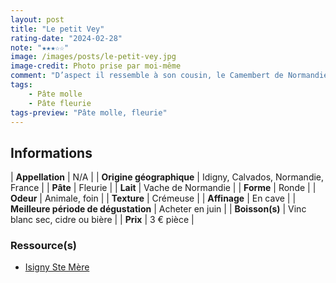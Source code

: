 ```yaml
---
layout: post
title: "Le petit Vey"
rating-date: "2024-02-28"
note: "★★★☆☆"
image: /images/posts/le-petit-vey.jpg
image-credit: Photo prise par moi-même
comment: "D’aspect il ressemble à son cousin, le Camembert de Normandie mais il reste cependant plus doux et surtout moins haut. Son odeur dégage des senteurs animales, d’étable et de foin. Sur le palais, on perçoit un goût lactique et crémeux. Il me fait penser à un fromage de brebis d’aspect en bouche mais on reconnaît bien le goût du lait vache. Belle découverte normande ! "
tags:
    - Pâte molle
    - Pâte fleurie
tags-preview: "Pâte molle, fleurie"
---
```


## Informations

| **Appellation** | N/A |
| **Origine géographique** | Idigny, Calvados, Normandie, France |
| **Pâte** | Fleurie |
| **Lait** | Vache de Normandie |
| **Forme** | Ronde |
| **Odeur** | Animale, foin |
| **Texture** | Crémeuse |
| **Affinage** | En cave |
| **Meilleure période de dégustation** | Acheter en juin |
| **Boisson(s)** | Vinc blanc sec, cidre ou bière |
| **Prix** | 3 € pièce |

### Ressource(s)
* [Isigny Ste Mère](https://www.isigny-ste-mere.com/produits/nos-fromages/nos-specialites-fromageres/)